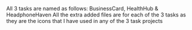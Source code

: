 All 3 tasks are named as follows: BusinessCard, HealthHub & HeadphoneHaven
All the extra added files are for each of the 3 tasks as they are the icons that I have used in any of the 3 task projects
